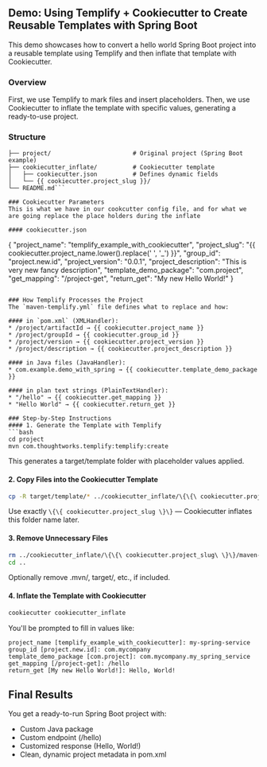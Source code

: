 ##  Demo: Using Templify + Cookiecutter to Create Reusable Templates with Spring Boot

This demo showcases how to convert a hello world Spring Boot project into a reusable template using Templify and then inflate that template with Cookiecutter.

### Overview
First, we use Templify to mark files and insert placeholders.
Then, we use Cookiecutter to inflate the template with specific values, generating a ready-to-use project.


### Structure
```
├── project/                       # Original project (Spring Boot example)
├── cookiecutter_inflate/          # Cookiecutter template
│   ├── cookiecutter.json          # Defines dynamic fields
│   └── {{ cookiecutter.project_slug }}/
└── README.md```

### Cookiecutter Parameters
This is what we have in our cookcutter config file, and for what we are going replace the place holders during the inflate

#### cookiecutter.json
```
{
  "project_name": "templify_example_with_cookiecutter",
  "project_slug": "{{ cookiecutter.project_name.lower().replace(' ', '_') }}",
  "group_id": "project.new.id",
  "project_version": "0.0.1",
  "project_description": "This is very new fancy description",
  "template_demo_package": "com.project",
  "get_mapping": "/project-get",
  "return_get": "My new Hello World!"
}
```

### How Templify Processes the Project
The `maven-templify.yml` file defines what to replace and how:

#### in `pom.xml` (XMLHandler):
* /project/artifactId → {{ cookiecutter.project_name }}
* /project/groupId → {{ cookiecutter.group_id }}
* /project/version → {{ cookiecutter.project_version }}
* /project/description → {{ cookiecutter.project_description }}

#### in Java files (JavaHandler):
* com.example.demo_with_spring → {{ cookiecutter.template_demo_package }}

#### in plan text strings (PlainTextHandler):
* "/hello" → {{ cookiecutter.get_mapping }}
* "Hello World" → {{ cookiecutter.return_get }}

### Step-by-Step Instructions
#### 1. Generate the Template with Templify
```bash
cd project
mvn com.thoughtworks.templify:templify:create
```
This generates a target/template folder with placeholder values applied.

#### 2. Copy Files into the Cookiecutter Template
```bash
cp -R target/template/* ../cookiecutter_inflate/\{\{\ cookiecutter.project_slug\ \}\}/
```
Use exactly `\{\{ cookiecutter.project_slug \}\}` — Cookiecutter inflates this folder name later.

#### 3. Remove Unnecessary Files
```bash
rm ../cookiecutter_inflate/\{\{\ cookiecutter.project_slug\ \}\}/maven-templify.yml
cd ..
```
Optionally remove .mvn/, target/, etc., if included.

#### 4. Inflate the Template with Cookiecutter
```bash
cookiecutter cookiecutter_inflate

```
You'll be prompted to fill in values like:

```less
project_name [templify_example_with_cookiecutter]: my-spring-service
group_id [project.new.id]: com.mycompany
template_demo_package [com.project]: com.mycompany.my_spring_service
get_mapping [/project-get]: /hello
return_get [My new Hello World!]: Hello, World!
```

## Final Results
You get a ready-to-run Spring Boot project with:

* Custom Java package
* Custom endpoint (/hello)
* Customized response (Hello, World!)
* Clean, dynamic project metadata in pom.xml
